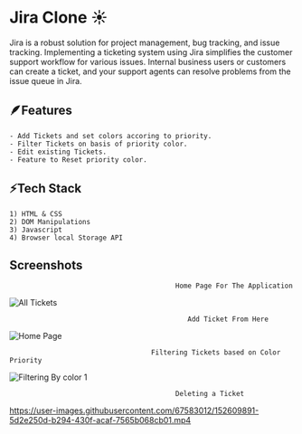 
# Jira Clone ☀️

Jira is a robust solution for project management, bug tracking, 
and issue tracking. Implementing a ticketing system using Jira 
simplifies the customer support workflow for various issues. 
Internal business users or customers can create a ticket, and
 your support agents can resolve problems from the issue queue in Jira.


## 🪶Features

    - Add Tickets and set colors accoring to priority.
    - Filter Tickets on basis of priority color.
    - Edit existing Tickets.
    - Feature to Reset priority color.


## ⚡Tech Stack

    1) HTML & CSS
    2) DOM Manipulations
    3) Javascript
    4) Browser local Storage API


    

## Screenshots

                                             Home Page For The Application
![All Tickets](https://user-images.githubusercontent.com/67583012/152609441-cdbdb9b2-ec78-44da-8dcb-005bb971e86a.png)


                                                Add Ticket From Here
![Home Page](https://user-images.githubusercontent.com/67583012/152609707-b9f45ee3-4de0-45cc-90fb-7e8c7e8bb81d.png)


                                       Filtering Tickets based on Color Priority
![Filtering By color 1](https://user-images.githubusercontent.com/67583012/152609789-2759aec9-a0c9-4225-97fb-159d6cda9e1c.png)



                                             Deleting a Ticket
https://user-images.githubusercontent.com/67583012/152609891-5d2e250d-b294-430f-acaf-7565b068cb01.mp4





